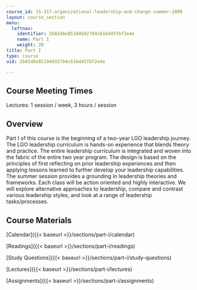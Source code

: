 ```yaml
---
course_id: 15-317-organizational-leadership-and-change-summer-2009
layout: course_section
menu:
  leftnav:
    identifier: 2b02d8e85104692704c616d45fbf2e4e
    name: Part I
    weight: 20
title: Part I
type: course
uid: 2b02d8e85104692704c616d45fbf2e4e

---
```


Course Meeting Times
--------------------

Lectures: 1 session / week, 3 hours / session

Overview
--------

Part I of this course is the beginning of a two-year LGO leadership journey. The LGO leadership curriculum is hands-on experience that blends theory and practice. The entire leadership curriculum is integrated and woven into the fabric of the entire two year program. The design is based on the principles of first reflecting on prior leadership experiences and then applying lessons learned to further develop your leadership capabilities. The summer session provides a grounding in leadership theories and frameworks. Each class will be action oriented and highly interactive. We will explore alternative approaches to leadership, compare and contrast various leadership styles, and look at a range of leadership tasks/processes.

Course Materials
----------------

[Calendar]({{< baseurl >}}/sections/part-i/calendar)

[Readings]({{< baseurl >}}/sections/part-i/readings)

[Study Questions]({{< baseurl >}}/sections/part-i/study-questions)

[Lectures]({{< baseurl >}}/sections/part-i/lectures)

[Assignments]({{< baseurl >}}/sections/part-i/assignments)